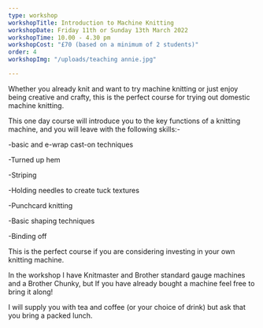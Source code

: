 ```yaml
---
type: workshop
workshopTitle: Introduction to Machine Knitting
workshopDate: Friday 11th or Sunday 13th March 2022
workshopTime: 10.00 - 4.30 pm
workshopCost: "£70 (based on a minimum of 2 students)"
order: 4
workshopImg: "/uploads/teaching annie.jpg"

---
```

Whether you already knit and want to try machine knitting or just enjoy being creative and crafty, this is the perfect course for trying out domestic machine knitting.

This one day course will introduce you to the key functions of a knitting machine, and you will leave with the following skills:-

\-basic and e-wrap cast-on techniques

\-Turned up hem

\-Striping

\-Holding needles to create tuck textures

\-Punchcard knitting

\-Basic shaping techniques

\-Binding off

This is the perfect course if you are considering investing in your own knitting machine.

In the workshop I have Knitmaster and Brother standard gauge machines and a Brother Chunky, but If you have already bought a machine feel free to bring it along!

I will supply you with tea and coffee (or your choice of drink) but ask that you bring a packed lunch.